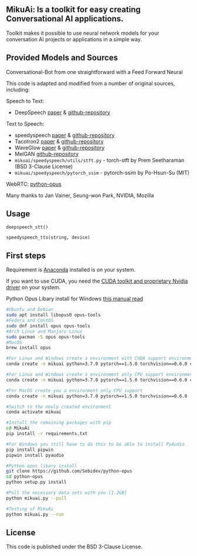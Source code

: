 MikuAi: Is a toolkit for easy creating Conversational AI applications.
-------------
Toolkit makes it possible to use neural network models for your conversation AI projects or applications in a simple way.

## Provided Models and Sources

Conversational-Bot from one straightforward with a Feed Forward Neural 

This code is adapted and modified from a number of original sources, including:

Speech to Text:
* DeepSpeech [paper](https://arxiv.org/abs/1412.5567) & [github-repository](https://github.com/mozilla/DeepSpeech)

Text to Speech:
* speedyspeech [paper](https://arxiv.org/abs/2008.03802) & [github-repository](https://github.com/janvainer/speedyspeech)
* Tacotron2 [paper](https://arxiv.org/abs/1712.05884) & [github-repository](https://github.com/NVIDIA/DeepLearningExamples/tree/master/PyTorch/SpeechSynthesis/Tacotron2)
* WaveGlow [paper](https://arxiv.org/abs/1811.00002) & [github-repository](https://github.com/NVIDIA/waveglow)
* MelGAN [github-repository](https://github.com/seungwonpark/melgan)
* ```mikuai/speedyspeech/utils/stft.py``` - torch-stft by Prem Seetharaman (BSD 3-Clause License)
* ```mikuai/speedyspeech/pytorch_ssim``` - pytorch-ssim by Po-Hsun-Su (MIT)

WebRTC: [python-opus](https://github.com/svartalf/python-opus)

Many thanks to Jan Vainer, Seung-won Park, NVIDIA, Mozilla

## Usage
```deepspeech_stt()```

```speedyspeech_tts(string, device)```

## First steps

Requirement is [Anaconda](https://www.anaconda.com/) installed is on your system.

If you want to use CUDA, you need the [CUDA toolkit and proprietary Nvidia driver](https://developer.nvidia.com/cuda-downloads) on your system.

Python Opus Libary install for Windows [this manual read](https://github.com/discordrb/discordrb/wiki/Installing-libopus)
```bash
#Ubuntu and Debian
sudo apt install libopus0 opus-tools
#Fedora and CentOS
sudo dnf install opus opus-tools
#Arch Linux and Manjaro Linux
sudo pacman -S opus opus-tools
#MacOS
brew install opus

#For Linux and Windows create a environment with CUDA support environment
conda create -n mikuai python=3.7.0 pytorch==1.5.0 torchvision==0.6.0 cudatoolkit=10.2 -c pytorch

#For Linux and Windows create a environment only CPU support environment
conda create -n mikuai python=3.7.0 pytorch==1.5.0 torchvision==0.6.0 cpuonly -c pytorch

#For MacOS create you a environment only CPU support
conda create -n mikuai python=3.7.0 pytorch==1.5.0 torchvision==0.6.0 -c pytorch

#Switch to the newly created environment
conda activate mikuai

#Install the remaining packages with pip
cd MikuAi
pip install -r requirements.txt

#For Windows you still have to do this to be able to install PyAudio
pip install pipwin
pipwin install pyaudio

#Python opus libary install
git clone https://github.com/Sebidev/python-opus
cd python-opus
python setup.py install

#Pull the necessary data sets with you [1.2GB]
python mikuai.py --pull

#Testing of MikuAi
python mikuai.py --run
```

## License
This code is published under the BSD 3-Clause License.
